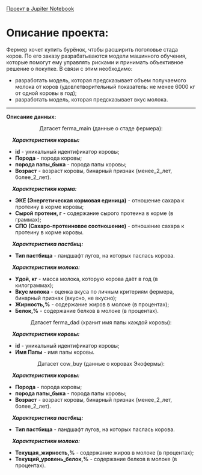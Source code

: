 [Проект в Jupiter Notebook](https://github.com/DarsaGakaev/Practicum_projects/blob/main/milking_cows/cows.ipynb)

# Описание проекта:
Фермер хочет купить бурёнок, чтобы расширить поголовье стада коров. По его заказу разрабатываются модели машинного обучения, которые помогут ему управлять рисками и принимать объективное решение о покупке. В связи с этим необходимо:

- разработать модель, которая предсказывает объем получаемого молока от коров (удовлетворительный показатель: не менее 6000 кг от одной коровы в год);
- разработать модель, которая предсказывает вкус молока.
***
 
**Описание данных:**

<p style="text-align: center;">Датасет ferma_main (данные о стаде фермера):</p>

&nbsp;&nbsp;&nbsp;&nbsp;***Характеристики коровы:***

- **id** - уникальный идентификатор коровы;
- **Порода** - порода коровы;
- **порода папы_быка** - порода папы коровы;
- **Возраст** - возраст коровы, бинарный признак (менее_2_лет, более_2_лет).

&nbsp;&nbsp;&nbsp;&nbsp;***Характеристики корма:***

- **ЭКЕ (Энергетическая кормовая единица)** - отношение сахара к протеину в корме коровы;
- **Сырой протеин, г** - содержание сырого протеина в корме (в граммах);
- **СПО (Сахаро-протеиновое соотношение)** - отношение сахара к протеину в корме коровы.

&nbsp;&nbsp;&nbsp;&nbsp;***Характеристика пастбищ:***

- **Тип пастбища** - ландшафт лугов, на которых паслась корова.

&nbsp;&nbsp;&nbsp;&nbsp;***Характеристики молока:***

- **Удой, кг** - масса молока, которую корова даёт в год (в килограммах);
- **Вкус молока** - оценка вкуса по личным критериям фермера, бинарный признак (вкусно, не вкусно);
- **Жирность,%** - содержание жиров в молоке (в процентах);
- **Белок,%** - содержание белков в молоке (в процентах).

<p style="text-align: center;">Датасет ferma_dad (хранит имя папы каждой коровы):</p>

&nbsp;&nbsp;&nbsp;&nbsp;***Характеристики коровы:***

- **id** - уникальный идентификатор коровы;
- **Имя Папы** - имя папы коровы.

<p style="text-align: center;">Датасет cow_buy (данные о коровах Экофермы):</p>

&nbsp;&nbsp;&nbsp;&nbsp;***Характеристики коровы:***

- **Порода** - порода коровы;
- **порода папы_быка** - порода папы коровы;
- **Возраст** - возраст коровы, бинарный признак (менее_2_лет, более_2_лет).

&nbsp;&nbsp;&nbsp;&nbsp;***Характеристика пастбищ:***

- **Тип пастбища** - ландшафт лугов, на которых паслась корова.

&nbsp;&nbsp;&nbsp;&nbsp;***Характеристики молока:***

- **Текущая_жирность,%** - содержание жиров в молоке (в процентах);
- **Текущий_уровень_белок,%** - содержание белков в молоке (в процентах).
